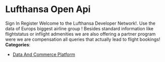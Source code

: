 # Lufthansa Open Api


Sign In Register Welcome to the Lufthansa Developer Network!. Use the data of Europs biggest airline group ! Besides standard information like flightstatus or inflight admenities we are also offering a partner program were we are compensation all queries that actually lead to flight bookings!
**Categories**:

- [Data And Commerce Platform](https://github/awesome-apis/awesome-apis#data-and-commerce-platform)



